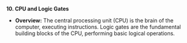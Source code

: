 
**10. CPU and Logic Gates**

* **Overview:** The central processing unit (CPU) is the brain of the computer, executing instructions. Logic gates are the fundamental building blocks of the CPU, performing basic logical operations.
